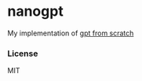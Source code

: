 
# nanogpt

My implementation of [gpt from scratch](https://karpathy.ai/zero-to-hero.html) 

### License

MIT
